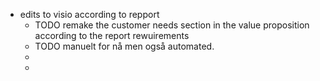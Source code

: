 - edits to visio according to repport
	- TODO remake the customer needs section in the value proposition according to the report rewuirements
	- TODO  manuelt for nå men også automated.
	-
	-